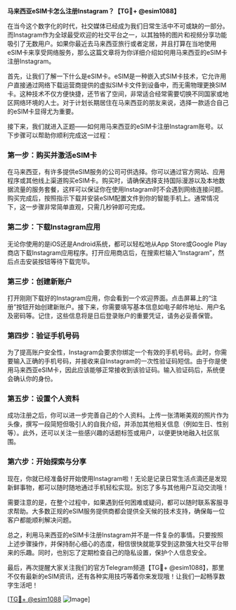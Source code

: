 **马来西亚eSIM卡怎么注册Instagram？【TG💪+ @esim1088】**

在当今这个数字化的时代，社交媒体已经成为我们日常生活中不可或缺的一部分。而Instagram作为全球最受欢迎的社交平台之一，以其独特的图片和视频分享功能吸引了无数用户。如果你最近去马来西亚旅行或者定居，并且打算在当地使用eSIM卡来享受网络服务，那么这篇文章将为你详细介绍如何用马来西亚的eSIM卡注册Instagram。

首先，让我们了解一下什么是eSIM卡。eSIM是一种嵌入式SIM卡技术，它允许用户直接通过网络下载运营商提供的虚拟SIM卡文件到设备中，而无需物理更换SIM卡。这种技术不仅方便快捷，还节省了空间，非常适合经常需要切换不同国家或地区网络环境的人士。对于计划长期居住在马来西亚的朋友来说，选择一款适合自己的eSIM卡显得尤为重要。

接下来，我们就进入正题——如何用马来西亚的eSIM卡注册Instagram账号。以下步骤可以帮助你顺利完成这一过程：

### 第一步：购买并激活eSIM卡

在马来西亚，有许多提供eSIM服务的公司可供选择。你可以通过官方网站、应用程序或其他线上渠道购买eSIM卡。购买时，请确保选择支持国际漫游以及本地数据流量的服务套餐，这样可以保证你在使用Instagram时不会遇到网络连接问题。购买完成后，按照指示下载并安装eSIM配置文件到你的智能手机上。通常情况下，这一步骤非常简单直观，只需几秒钟即可完成。

### 第二步：下载Instagram应用

无论你使用的是iOS还是Android系统，都可以轻松地从App Store或Google Play商店下载Instagram应用程序。打开应用商店后，在搜索栏输入“Instagram”，然后点击安装按钮等待下载完毕。

### 第三步：创建新账户

打开刚刚下载好的Instagram应用，你会看到一个欢迎界面。点击屏幕上的“注册”按钮开始创建新账户。接下来，你需要填写基本信息如电子邮件地址、用户名及密码等。记住，这些信息将是日后登录账户的重要凭证，请务必妥善保管。

### 第四步：验证手机号码

为了提高账户安全性，Instagram会要求你绑定一个有效的手机号码。此时，你需要输入正确的手机号码，并接收来自Instagram的一次性验证码短信。由于你是使用马来西亚eSIM卡，因此应该能够正常接收到该验证码。输入验证码后，系统便会确认你的身份。

### 第五步：设置个人资料

成功注册之后，你可以进一步完善自己的个人资料。上传一张清晰美观的照片作为头像，撰写一段简短但吸引人的自我介绍，并添加其他相关信息（例如生日、性别等）。此外，还可以关注一些感兴趣的话题标签或用户，以便更快地融入社区氛围。

### 第六步：开始探索与分享

现在，你就已经准备好开始使用Instagram啦！无论是记录日常生活点滴还是发现新鲜事物，都可以随时随地通过手机轻松实现。别忘了多与其他用户互动交流哦！

需要注意的是，在整个过程中，如果遇到任何困难或疑问，都可以随时联系客服寻求帮助。大多数正规的eSIM服务提供商都会提供全天候的技术支持，确保每一位客户都能顺利解决问题。

总之，利用马来西亚的eSIM卡注册Instagram并不是一件复杂的事情。只要按照上述步骤操作，并保持耐心细心的态度，相信很快就能享受到这款强大社交平台带来的乐趣。同时，也别忘了定期检查自己的隐私设置，保护个人信息安全。

最后，再次提醒大家关注我们的官方Telegram频道【TG💪+ @esim1088】，那里不仅有最新的eSIM资讯，还有各种实用技巧等着你来发现哦！让我们一起畅享数字生活吧！

[[TG💪+ @esim1088](https://t.me/s/esim1088) ![Image](https://i.postimg.cc/4NQfJmqS/Snipaste-2025-05-13-00-14-12.png)]